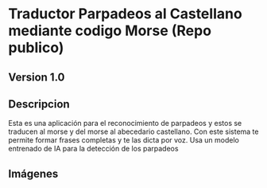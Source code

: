 # Traductor Parpadeos al Castellano mediante codigo Morse (Repo publico)
## Version 1.0

## Descripcion
Esta es una aplicación para el reconocimiento de parpadeos y estos se traducen al morse y del morse al abecedario castellano. Con este sistema te permite formar frases completas y te las dicta por voz. Usa un modelo entrenado de IA para la detección de los parpadeos

## Imágenes
